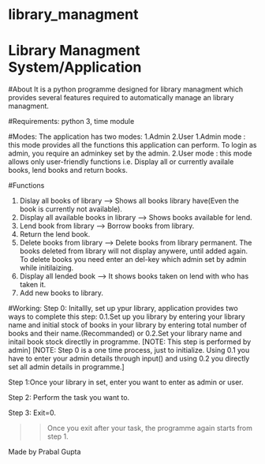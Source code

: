 # library_managment 
# Library Managment System/Application

#About
It is a python programme designed for library managment which provides several features required to automatically manage an library managment.

#Requirements:
python 3, time module

#Modes:
The application has two modes: 1.Admin 2.User 
1.Admin mode : this mode provides all the functions this application can perform. To login as admin, you require an adminkey set by the admin.
2.User mode : this mode allows only user-friendly functions i.e. Display all or currently availale books, lend books and return books.

#Functions
1. Dislay all books of library --> Shows all books library have(Even the book is currently not available).
2. Display all available books in library --> Shows books available for lend.
3. Lend book from library --> Borrow books from library.
4. Return the lend book.
5. Delete books from library --> Delete books from library permanent. The books deleted from library will not display anywere, until added again. To delete books you need enter an del-key which admin set by admin while initilaizing.
6. Display all lended book --> It shows books taken on lend with who has taken it.
7. Add new books to library.

#Working:
Step 0: Initallly, set up ypur library, application provides two ways to complete this step:
 0.1.Set up you library by entering your library name and initial stock of books in your library by entering total number of books and their name.(Recommanded)
                                  or
 0.2.Set your library name and initail book stock directlly in programme.
[NOTE: This step is performed by admin]
[NOTE: Step 0 is a one time process, just to initialize. Using 0.1 you have to enter your admin details through input() and using 0.2 you directly set all admin details in programme.]

Step 1:Once your library in set, enter you want to enter as admin or user.

Step 2: Perform the task you want to.

Step 3: Exit=0.  
>> Once you exit after your task, the programme again starts from step 1.

Made by
Prabal Gupta

